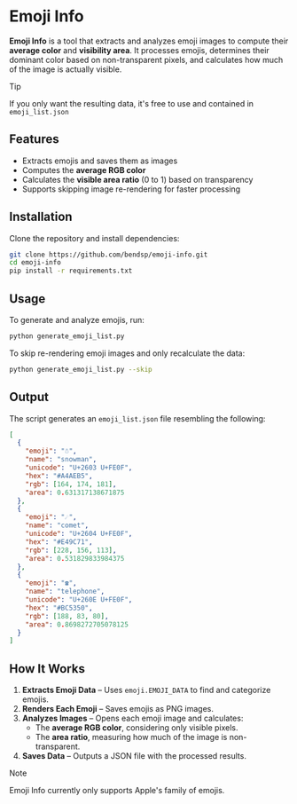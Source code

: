# Emoji Info

**Emoji Info** is a tool that extracts and analyzes emoji images to compute their **average color** and **visibility area**. It processes emojis, determines their dominant color based on non-transparent pixels, and calculates how much of the image is actually visible.

> [!TIP]
> If you only want the resulting data, it's free to use and contained in `emoji_list.json`

## Features

- Extracts emojis and saves them as images
- Computes the **average RGB color**
- Calculates the **visible area ratio** (0 to 1) based on transparency
- Supports skipping image re-rendering for faster processing

## Installation

Clone the repository and install dependencies:

```sh
git clone https://github.com/bendsp/emoji-info.git
cd emoji-info
pip install -r requirements.txt
```

## Usage

To generate and analyze emojis, run:

```sh
python generate_emoji_list.py
```

To skip re-rendering emoji images and only recalculate the data:

```sh
python generate_emoji_list.py --skip
```

## Output

The script generates an `emoji_list.json` file resembling the following:

```json
[
  {
    "emoji": "☃️",
    "name": "snowman",
    "unicode": "U+2603 U+FE0F",
    "hex": "#A4AEB5",
    "rgb": [164, 174, 181],
    "area": 0.631317138671875
  },
  {
    "emoji": "☄️",
    "name": "comet",
    "unicode": "U+2604 U+FE0F",
    "hex": "#E49C71",
    "rgb": [228, 156, 113],
    "area": 0.531829833984375
  },
  {
    "emoji": "☎️",
    "name": "telephone",
    "unicode": "U+260E U+FE0F",
    "hex": "#BC5350",
    "rgb": [188, 83, 80],
    "area": 0.8698272705078125
  }
]
```

## How It Works

1. **Extracts Emoji Data** – Uses `emoji.EMOJI_DATA` to find and categorize emojis.
2. **Renders Each Emoji** – Saves emojis as PNG images.
3. **Analyzes Images** – Opens each emoji image and calculates:
   - The **average RGB color**, considering only visible pixels.
   - The **area ratio**, measuring how much of the image is non-transparent.
4. **Saves Data** – Outputs a JSON file with the processed results.

> [!NOTE]
> Emoji Info currently only supports Apple's family of emojis.
